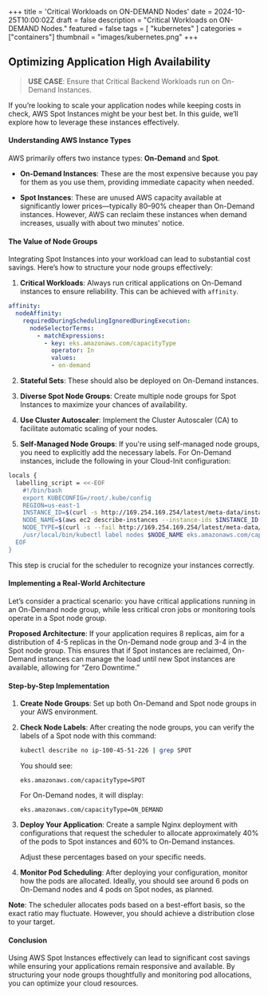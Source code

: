 +++
title = 'Critical Workloads on ON-DEMAND Nodes'
date = 2024-10-25T10:00:02Z
draft = false
description = "Critical Workloads on ON-DEMAND Nodes."
featured = false
tags = [
    "kubernetes"
]
categories = ["containers"]
thumbnail = "images/kubernetes.png"
+++
## Optimizing Application High Availability
> **USE CASE**:
> Ensure that Critical Backend Workloads run on On-Demand Instances.

<!--more-->
If you’re looking to scale your application nodes while keeping costs in check, AWS Spot Instances might be your best bet. In this guide, we’ll explore how to leverage these instances effectively.

#### Understanding AWS Instance Types

AWS primarily offers two instance types: **On-Demand** and **Spot**.

- **On-Demand Instances**: These are the most expensive because you pay for them as you use them, providing immediate capacity when needed.
  
- **Spot Instances**: These are unused AWS capacity available at significantly lower prices—typically 80–90% cheaper than On-Demand instances. However, AWS can reclaim these instances when demand increases, usually with about two minutes' notice.

#### The Value of Node Groups

Integrating Spot Instances into your workload can lead to substantial cost savings. Here’s how to structure your node groups effectively:

1. **Critical Workloads**: Always run critical applications on On-Demand instances to ensure reliability. This can be achieved with `affinity`.
```yaml
affinity:
  nodeAffinity:
    requiredDuringSchedulingIgnoredDuringExecution:
      nodeSelectorTerms:
        - matchExpressions:
          - key: eks.amazonaws.com/capacityType
            operator: In
            values:
            - on-demand
``` 
   
2. **Stateful Sets**: These should also be deployed on On-Demand instances.

3. **Diverse Spot Node Groups**: Create multiple node groups for Spot Instances to maximize your chances of availability.

4. **Use Cluster Autoscaler**: Implement the Cluster Autoscaler (CA) to facilitate automatic scaling of your nodes.

5. **Self-Managed Node Groups**: If you're using self-managed node groups, you need to explicitly add the necessary labels. For On-Demand instances, include the following in your Cloud-Init configuration:

```bash
locals {
  labelling_script = <<-EOF
    #!/bin/bash
    export KUBECONFIG=/root/.kube/config
    REGION=us-east-1
    INSTANCE_ID=$(curl -s http://169.254.169.254/latest/meta-data/instance-id)
    NODE_NAME=$(aws ec2 describe-instances --instance-ids $INSTANCE_ID --region $REGION --query 'Reservations[0].Instances[0].PrivateDnsName' --output text)
    NODE_TYPE=$(curl -s --fail http://169.254.169.254/latest/meta-data/instance-life-cycle) 
    /usr/local/bin/kubectl label nodes $NODE_NAME eks.amazonaws.com/capacityType=$NODE_TYPE
  EOF
}
```

This step is crucial for the scheduler to recognize your instances correctly.

#### Implementing a Real-World Architecture

Let’s consider a practical scenario: you have critical applications running in an On-Demand node group, while less critical cron jobs or monitoring tools operate in a Spot node group.

**Proposed Architecture**: If your application requires 8 replicas, aim for a distribution of 4-5 replicas in the On-Demand node group and 3-4 in the Spot node group. This ensures that if Spot instances are reclaimed, On-Demand instances can manage the load until new Spot instances are available, allowing for “Zero Downtime.”

#### Step-by-Step Implementation

1. **Create Node Groups**: Set up both On-Demand and Spot node groups in your AWS environment.

2. **Check Node Labels**: After creating the node groups, you can verify the labels of a Spot node with this command:

   ```bash
   kubectl describe no ip-100-45-51-226 | grep SPOT 
   ```

   You should see:
   ```
   eks.amazonaws.com/capacityType=SPOT
   ```

   For On-Demand nodes, it will display:
   ```
   eks.amazonaws.com/capacityType=ON_DEMAND
   ```

3. **Deploy Your Application**: Create a sample Nginx deployment with configurations that request the scheduler to allocate approximately 40% of the pods to Spot instances and 60% to On-Demand instances.

   Adjust these percentages based on your specific needs.

4. **Monitor Pod Scheduling**: After deploying your configuration, monitor how the pods are allocated. Ideally, you should see around 6 pods on On-Demand nodes and 4 pods on Spot nodes, as planned.

**Note**: The scheduler allocates pods based on a best-effort basis, so the exact ratio may fluctuate. However, you should achieve a distribution close to your target.

#### Conclusion

Using AWS Spot Instances effectively can lead to significant cost savings while ensuring your applications remain responsive and available. By structuring your node groups thoughtfully and monitoring pod allocations, you can optimize your cloud resources.

